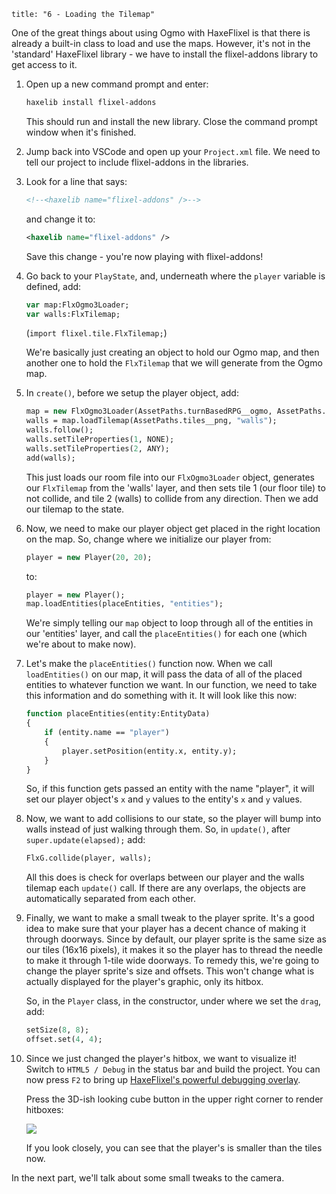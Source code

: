 ```
title: "6 - Loading the Tilemap"
```

One of the great things about using Ogmo with HaxeFlixel is that there is already a built-in class to load and use the maps. However, it's not in the 'standard' HaxeFlixel library - we have to install the flixel-addons library to get access to it.

1. Open up a new command prompt and enter:
	
	```bash
	haxelib install flixel-addons
	```

	This should run and install the new library. Close the command prompt window when it's finished.
	
2. Jump back into VSCode and open up your `Project.xml` file. We need to tell our project to include flixel-addons in the libraries.

3. Look for a line that says:
	
	```xml
	<!--<haxelib name="flixel-addons" />-->
	```
	and change it to:
	
	```xml
	<haxelib name="flixel-addons" />
	```

	Save this change - you're now playing with flixel-addons!

4. Go back to your `PlayState`, and, underneath where the `player` variable is defined, add:
	
	```haxe
	var map:FlxOgmo3Loader;
	var walls:FlxTilemap;
	```
	(`import flixel.tile.FlxTilemap;`)

	We're basically just creating an object to hold our Ogmo map, and then another one to hold the `FlxTilemap` that we will generate from the Ogmo map.

5. In `create()`, before we setup the player object, add:
	
	```haxe
	map = new FlxOgmo3Loader(AssetPaths.turnBasedRPG__ogmo, AssetPaths.room_001__json);
	walls = map.loadTilemap(AssetPaths.tiles__png, "walls");
	walls.follow();
	walls.setTileProperties(1, NONE);
	walls.setTileProperties(2, ANY);
	add(walls);
	```

	This just loads our room file into our `FlxOgmo3Loader` object, generates our `FlxTilemap` from the 'walls' layer, and then sets tile 1 (our floor tile) to not collide, and tile 2 (walls) to collide from any direction. Then we add our tilemap to the state.

6. Now, we need to make our player object get placed in the right location on the map. So, change where we initialize our player from:
	
	```haxe
	player = new Player(20, 20);
	```

	to:

	```haxe
	player = new Player();
	map.loadEntities(placeEntities, "entities");
	```

	We're simply telling our `map` object to loop through all of the entities in our 'entities' layer, and call the `placeEntities()` for each one (which we're about to make now).

7. Let's make the `placeEntities()` function now. When we call `loadEntities()` on our map, it will pass the data of all of the placed entities to whatever function we want. In our function, we need to take this information and do something with it. It will look like this now:
	
	```haxe
	function placeEntities(entity:EntityData)
	{
		if (entity.name == "player")
		{
			player.setPosition(entity.x, entity.y);
		}
	}
	```

	So, if this function gets passed an entity with the name "player", it will set our player object's `x` and `y` values to the entity's `x` and `y` values.

8. Now, we want to add collisions to our state, so the player will bump into walls instead of just walking through them. So, in `update()`, after `super.update(elapsed);` add:

	```haxe
	FlxG.collide(player, walls);
	```
	
	All this does is check for overlaps between our player and the walls tilemap each `update()` call. If there are any overlaps, the objects are automatically separated from each other.

9. Finally, we want to make a small tweak to the player sprite. It's a good idea to make sure that your player has a decent chance of making it through doorways. Since by default, our player sprite is the same size as our tiles (16x16 pixels), it makes it so the player has to thread the needle to make it through 1-tile wide doorways. To remedy this, we're going to change the player sprite's size and offsets. This won't change what is actually displayed for the player's graphic, only its hitbox.

	So, in the `Player` class, in the constructor, under where we set the `drag`, add:
	
	```haxe
	setSize(8, 8);
	offset.set(4, 4);
	```

10. Since we just changed the player's hitbox, we want to visualize it! Switch to `HTML5 / Debug` in the status bar and build the project. You can now press `F2` to bring up [HaxeFlixel's powerful debugging overlay](/documentation/debugger/).

	Press the 3D-ish looking cube button in the upper right corner to render hitboxes:

	![](../images/01_tutorial/browser_map_debugger.png)

	If you look closely, you can see that the player's is smaller than the tiles now.

In the next part, we'll talk about some small tweaks to the camera.
